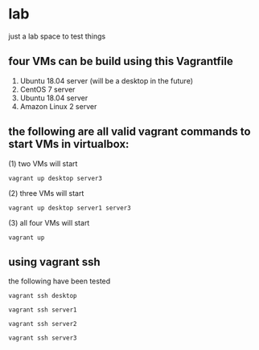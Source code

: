 # lab
just a lab space to test things 

## four VMs can be build using this Vagrantfile
1. Ubuntu 18.04 server (will be a desktop in the future)
1. CentOS 7 server
1. Ubuntu 18.04 server
1. Amazon Linux 2  server

## the following are all valid vagrant commands to start VMs in virtualbox:

(1) two VMs will start
```
vagrant up desktop server3
```
(2) three VMs will start
```
vagrant up desktop server1 server3
```
(3) all four VMs will start
```
vagrant up
```

## using vagrant ssh

the following have been tested
```
vagrant ssh desktop
```
```
vagrant ssh server1
```
```
vagrant ssh server2
```
```
vagrant ssh server3
```

